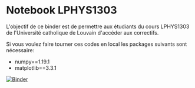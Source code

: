 # Notebook LPHYS1303
L'objectif de ce binder est de permettre aux étudiants du cours LPHYS1303 de l'Université catholique de Louvain d'accéder aux correctifs.


Si vous voulez faire tourner ces codes en local les packages suivants sont nécessaire:
- numpy==1.19.1
- matplotlib==3.3.1

[![Binder](https://mybinder.org/badge_logo.svg)](https://mybinder.org/v2/gh/lvanderveken/Notebook_LPHYS1303/HEAD)
